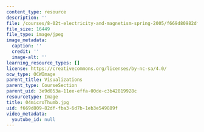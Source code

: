 ```yaml
---
content_type: resource
description: ''
file: /courses/8-02t-electricity-and-magnetism-spring-2005/f669d80982dffba36d7b1eb3e549889f_04microThumb.jpg
file_size: 16449
file_type: image/jpeg
image_metadata:
  caption: ''
  credit: ''
  image-alt: ''
learning_resource_types: []
license: https://creativecommons.org/licenses/by-nc-sa/4.0/
ocw_type: OCWImage
parent_title: Visualizations
parent_type: CourseSection
parent_uid: 3e9d053a-11ee-effa-00de-c3b42819928c
resourcetype: Image
title: 04microThumb.jpg
uid: f669d809-82df-fba3-6d7b-1eb3e549889f
video_metadata:
  youtube_id: null
---
```

